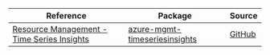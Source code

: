 | Reference | Package | Source |
|---|---|---|
|[Resource Management - Time Series Insights](mgmt-timeseriesinsights-readme.md)|[azure-mgmt-timeseriesinsights](https://pypi.org/project/azure-mgmt-timeseriesinsights)|[GitHub](https://github.com/Azure/azure-sdk-for-python)|
